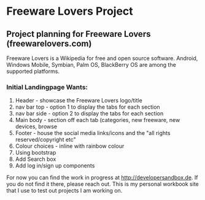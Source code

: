 # Freeware Lovers Project

## Project planning for Freeware Lovers (freewarelovers.com)

Freeware Lovers is a Wikipedia for free and open source software. Android, Windows Mobile, Symbian, Palm OS, BlackBerry OS are among the supported platforms.

### Initial Landingpage Wants:
1. Header - showcase the Freeware Lovers logo/title
2. nav bar top - option 1 to display the tabs for each section
3. nav bar side - option 2 to display the tabs for each section
4. Main body - section off each tab (categories, new freeware, new devices, browse 
5. Footer - house the social media links/icons and the "all rights reserved/copyright etc"
6. Colour choices - inline with rainbow colour
7. Using bootstrap
8. Add Search box
9. Add log in/sign up components


For now you can find the work in progress at http://developersandbox.de. If you do not find it there, please reach out. This is my personal workbook site that I use to test out projects I am working on.
